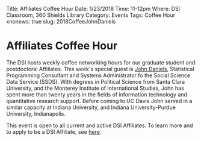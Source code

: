Title: Affiliates Coffee Hour
Date: 1/23/2018
Time: 11-12pm
Where: DSI Classroom, 360 Shields Library
Category: Events
Tags: Coffee Hour
xnonews: true
slug: 2018CoffeeJohnDaniels

# Affiliates Coffee Hour

The DSI hosts weekly coffee networking hours for our graduate student and postdoctoral Affiliates. This week's special guest is [John Daniels](http://socialscience.ucdavis.edu/about-iss/people/john-daniels-ssds-statistical-programming-consultant), Statistical Programming Consultant and Systems Administrator fo the Social Science Data Service (SSDS). With degrees in Political Science from Santa Clara University, and the Monterey Institute of International Studies, John has spent more than twenty years in the fields of information technology and quantitative research support. Before coming to UC Davis John served in a similar capacity at Indiana University, and Indiana University-Purdue University, Indianapolis.

This event is open to all current  and active DSI Affiliates. To learn more and to apply to be a DSI Affiliate, see [here](http://dsi.ucdavis.edu/membership.html).